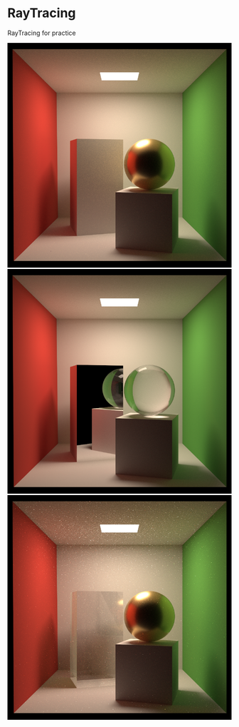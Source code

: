 # RayTracing
RayTracing for practice

![](https://github.com/DefeatAgain/RayTracing/blob/main/result/PathTracing2048_micro1.png)
![](https://github.com/DefeatAgain/RayTracing/blob/main/result/PathTraringFinal2048_Glass_LightSample1.png)
![](https://github.com/DefeatAgain/RayTracing/blob/main/binary1.png)

